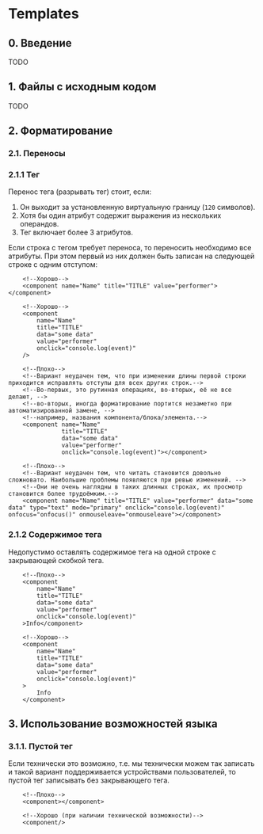 # Templates

## 0. Введение

TODO

## 1. Файлы с исходным кодом

TODO

## 2. Форматирование

### 2.1. Переносы

### 2.1.1 Тег

Перенос тега \(разрывать тег\) стоит, если:

1. Он выходит за установленную виртуальную границу \(`120` символов\).
2. Хотя бы один атрибут содержит выражения из нескольких операндов.
3. Тег включает более 3 атрибутов.

Если строка с тегом требует переноса, то переносить необходимо все атрибуты. При этом первый из них должен быть записан на следующей строке с одним отступом:

```markup
    <!--Хорошо-->
    <component name="Name" title="TITLE" value="performer"></component>

    <!--Хорошо-->
    <component
        name="Name"
        title="TITLE"
        data="some data"
        value="performer"
        onclick="console.log(event)"
    />

    <!--Плохо-->
    <!--Вариант неудачен тем, что при изменении длины первой строки приходится исправлять отступы для всех других строк.-->
    <!--Во-первых, это рутинная операциях, во-вторых, её не все делают, -->
    <!--во-вторых, иногда форматирование портится незаметно при автоматизированной замене, -->
    <!--например, названия компонента/блока/элемента.-->
    <component name="Name"
               title="TITLE"
               data="some data"
               value="performer"
               onclick="console.log(event)"></component>

    <!--Плохо-->
    <!--Вариант неудачен тем, что читать становится довольно сложновато. Наибольшие проблемы появляются при ревью изменений. -->
    <!--Они не очень наглядны в таких длинных строках, их просмотр становится более трудоёмким.-->
    <component name="Name" title="TITLE" value="performer" data="some data" type="text" mode="primary" onclick="console.log(event)" onfocus="onfocus()" onmouseleave="onmouseleave"></component>
```

### 2.1.2 Содержимое тега

Недопустимо оставлять содержимое тега на одной строке с закрывающей скобкой тега.

```markup
    <!--Плохо-->
    <component
        name="Name"
        title="TITLE"
        data="some data"
        value="performer"
        onclick="console.log(event)"
    >Info</component>

    <!--Хорошо-->
    <component
        name="Name"
        title="TITLE"
        data="some data"
        value="performer"
        onclick="console.log(event)"
    >
        Info
    </component>
```

## 3. Использование возможностей языка

### 3.1.1. Пустой тег

Если технически это возможно, т.е. мы технически можем так записать и такой вариант поддерживается устройствами пользователей, то пустой тег записывать без закрывающего тега.

```markup
    <!--Плохо-->
    <component></component>

    <!--Хорошо (при наличии технической возможности)-->
    <component/>
```

